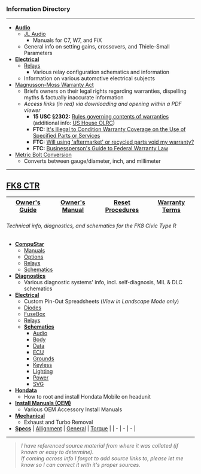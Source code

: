 ### Information Directory ###
---
* **[Audio](Audio)**
  * [JL Audio](Audio/JL%20Audio)
    * Manuals for C7, W7, and FiX
  * General info on setting gains, crossovers, and Thiele-Small Parameters
* **[Electrical](Electrical)**
  * [Relays](Electrical/Relays)
    * Various relay configuration schematics and information
  * Information on various automotive electrical subjects
* [Magnusson-Moss Warranty Act](Magnusson-Moss%20Warranty%20Act.pdf)
  - Briefs owners on their legal rights regarding warranties, dispelling myths & factually inaccurate information
  - _Access links (in red) via downloading and opening within a PDF viewer_
    - **15 USC §2302:** [Rules governing contents of warranties](https://www.law.cornell.edu/uscode/text/15/2302) (additional info: [US House OLRC](https://uscode.house.gov/view.xhtml?req=granuleid:USC-prelim-title15-section2302&num=0&edition=prelim))
    - **FTC:** [It's Illegal to Condition Warranty Coverage on the Use of Specified Parts or Services](https://www.ftc.gov/news-events/press-releases/2018/04/ftc-staff-warns-companies-it-illegal-condition-warranty-coverage)
    - **FTC:** [Will using 'aftermarket' or recycled parts void my warranty?](https://www.consumer.ftc.gov/articles/0138-auto-warranties-routine-maintenance#will)
    - **FTC:** [Businessperson's Guide to Federal Warranty Law](https://www.ftc.gov/tips-advice/business-center/guidance/businesspersons-guide-federal-warranty-law)
* [Metric Bolt Conversion](Metric%20Bolt%20Conversion.pdf)
  * Converts between gauge/diameter, inch, and millimeter
---
## [FK8 CTR](FK8%20CTR) ##
|  [Owner's Guide](FK8%20CTR/Owner's%20Guide.pdf)  |  [Owner's Manual](FK8%20CTR/Owner's%20Manual.pdf)  |  [Reset Procedures](FK8%20CTR/Reset%20Procedures.pdf)  |  [Warranty Terms](FK8%20CTR/Honda%20Warranty%20Basebook%20(KA%20Final%20AWL-02971-2017).pdf)  |
|:---:|:---:|:---:|:---:|
###### Technical info, diagnostics, and schematics for the FK8 Civic Type R ######
* **[CompuStar](FK8%20CTR/Compustar)**
  * [Manuals](FK8%20CTR/Compustar/Manuals)
  * [Options](FK8%20CTR/Compustar/Options)
  * [Relays](FK8%20CTR/Compustar/Relays)
  * [Schematics](FK8%20CTR/Compustar/Schematics)
* **[Diagnostics](FK8%20CTR/Diagnostics)**
  * Various diagnostic systems' info, incl. self-diagnosis, MIL & DLC schematics
* **[Electrical](FK8%20CTR/Electrical)**
  * Custom Pin-Out Spreadsheets (_View in Landscape Mode only_)
  * [Diodes](FK8%20CTR/Electrical/Diodes)
  * [FuseBox](FK8%20CTR/Electrical/FuseBox)
  * [Relays](FK8%20CTR/Electrical/Relays)
  * **[Schematics](FK8%20CTR/Electrical/Schematics)**
    * [Audio](FK8%20CTR/Electrical/Schematics/Audio)
    * [Body](FK8%20CTR/Electrical/Schematics/Body)
    * [Data](FK8%20CTR/Electrical/Schematics/Data)
    * [ECU](FK8%20CTR/Electrical/Schematics/ECU)
    * [Grounds](FK8%20CTR/Electrical/Schematics/Grounds)
    * [Keyless](FK8%20CTR/Electrical/Schematics/Keyless)
    * [Lighting](FK8%20CTR/Electrical/Schematics/Lighting)
    * [Power](FK8%20CTR/Electrical/Schematics/Power)
    * [SVG](FK8%20CTR/Electrical/Schematics/SVG)
* **[Hondata](FK8%20CTR/Hondata)**
  * How to root and install Hondata Mobile on headunit
* **[Install Manuals (OEM)](FK8%20CTR/Install%20Manuals%20(OEM))**
  * Various OEM Accessory Install Manuals
* **[Mechanical](Mechanical)**
  * Exhaust and Turbo Removal
* **[Specs](FK8%20CTR/Specs)**
  |  [Allignment](FK8%20CTR/Specs/Wheel%20Alignment%20Specs.pdf)  |  [General](FK8%20CTR/Specs/General%20Specs.pdf)  |  [Torque](FK8%20CTR/Specs/Torque%20Specs.pdf)  |
  | - | - | - |
---
> _I have referenced source material from where it was collated (if known or easy to determine). <br>If coming across info I forgot to add source links to, please let me know so I can correct it with it's proper sources._
